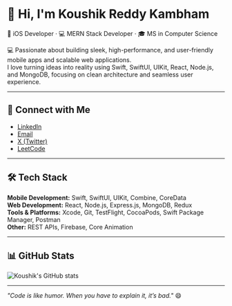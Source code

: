 # 👋 Hi, I'm Koushik Reddy Kambham  
📱 iOS Developer · 💻 MERN Stack Developer · 🎓 MS in Computer Science  

💻 Passionate about building sleek, high-performance, and user-friendly mobile apps and scalable web applications.  
I love turning ideas into reality using Swift, SwiftUI, UIKit, React, Node.js, and MongoDB, focusing on clean architecture and seamless user experience.

---

## 🔗 Connect with Me
- [LinkedIn](https://www.linkedin.com/in/koushikkambham/)  
- [Email](mailto:koushikkamham123@gmail.com)  
- [X (Twitter)](https://x.com/MaheshKoushik1)  
- [LeetCode](https://leetcode.com/u/koushik0329/)  

---

## 🛠 Tech Stack
**Mobile Development:** Swift, SwiftUI, UIKit, Combine, CoreData  
**Web Development:** React, Node.js, Express.js, MongoDB, Redux  
**Tools & Platforms:** Xcode, Git, TestFlight, CocoaPods, Swift Package Manager, Postman  
**Other:** REST APIs, Firebase, Core Animation

---

## 📊 GitHub Stats
![Koushik's GitHub stats](https://github-readme-stats.vercel.app/api?username=koushik0329&show_icons=true&theme=swift)

---

_"Code is like humor. When you have to explain it, it’s bad."_ 😄
